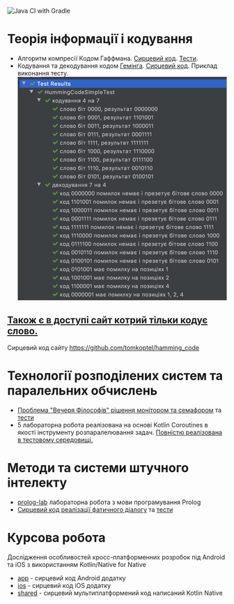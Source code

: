![Java CI with Gradle](https://github.com/tomkoptel/uzhnu-basics-of-ai-labs/workflows/Java%20CI%20with%20Gradle/badge.svg)

# Теорія інформації і кодування
- Алгоритм компресії Кодом Гаффмана. [Сирцевий код](https://github.com/tomkoptel/uzhnu-basics-of-ai-labs/tree/master/labs/src/main/kotlin/uzhnu/edu/toie/huffman). [Тести](https://github.com/tomkoptel/uzhnu-basics-of-ai-labs/blob/master/labs/src/test/kotlin/uzhnu/edu/toie/huffman/WeightTableTest.kt).
- Кодування та декодування кодом [Гемінга](https://uk.wikipedia.org/wiki/%D0%9A%D0%BE%D0%B4%D0%B8_%D0%93%D0%B5%D0%BC%D1%96%D0%BD%D0%B3%D0%B0). [Сирцевий код](https://github.com/tomkoptel/uzhnu-basics-of-ai-labs/tree/master/labs/src/test/kotlin/uzhnu/edu/toie/hamming/HummingCodeSimpleTest.kt).
Приклад виконання тесту.
![hamming_test](images/hamming_test.png "hamming_test")

## [Також є в доступі сайт котрий тільки кодує слово.](https://hamming.herokuapp.com/)
Сирцевий код сайту https://github.com/tomkoptel/hamming_code 

# Технології розподілених систем та паралельних обчислень
- [Проблема "Вечеря Філософів" рішення монітором та семафором](https://github.com/tomkoptel/uzhnu-basics-of-ai-labs/tree/master/labs/src/main/kotlin/uzhnu/edu/tdspc) та [тести](https://github.com/tomkoptel/uzhnu-basics-of-ai-labs/blob/master/labs/src/test/kotlin/uzhnu/edu/tdspc/Lab5Test.kt)
- 5 лабораторна робота реалізована на основі Kotlin Coroutines в якості інструменту розпаралелювання задач. [Повністю реалізована в тестовому середовищі.](https://github.com/tomkoptel/uzhnu-basics-of-ai-labs/blob/master/labs/src/test/kotlin/uzhnu/edu/tdspc/Lab3Test.kt)

# Методи та системи штучного інтелекту
- [prolog-lab](https://github.com/tomkoptel/uzhnu-basics-of-ai-labs/tree/master/prolog-lab) лабораторна робота з мови програмування Prolog
- [Сирцевий код реалізації фатичного діалогу](https://github.com/tomkoptel/uzhnu-basics-of-ai-labs/tree/master/labs/src/main/kotlin/uzhnu/edu/bai/dialog) та [тести](https://github.com/tomkoptel/uzhnu-basics-of-ai-labs/tree/master/labs/src/test/kotlin/uzhnu/edu/bai/dialog)

# Курсова робота
Дослідження особливостей кросс-платформенних розробок під Android та iOS з використанням Kotlin/Native for Native
- [app](https://github.com/tomkoptel/uzhnu-basics-of-ai-labs/tree/master/app) - сирцевий код Android додатку
- [ios](https://github.com/tomkoptel/uzhnu-basics-of-ai-labs/tree/master/ios) - сирцевий код iOS додатку
- [shared](https://github.com/tomkoptel/uzhnu-basics-of-ai-labs/tree/master/shared) - сирцевий мультиплатформений код написаний Kotlin Native
